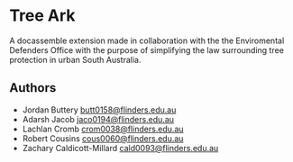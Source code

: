 # Tree Ark
A docassemble extension made in collaboration with the the Enviromental Defenders Office with the purpose of simplifying the law surrounding tree protection in urban South Australia.
## Authors
* Jordan Buttery butt0158@flinders.edu.au
* Adarsh Jacob jaco0194@flinders.edu.au
* Lachlan Cromb crom0038@flinders.edu.au
* Robert Cousins cous0060@flinders.edu.au
* Zachary Caldicott-Millard cald0093@flinders.edu.au
